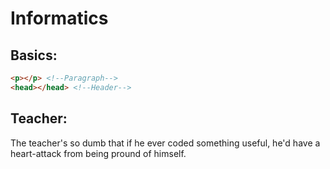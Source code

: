 # Informatics
## Basics:
```html
<p></p> <!--Paragraph-->
<head></head> <!--Header-->
```
## Teacher:
The teacher's so dumb that if he ever coded something useful, he'd have a heart-attack from being pround of himself.
